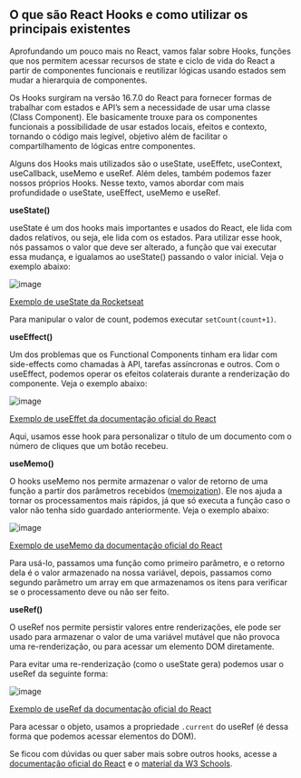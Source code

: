## O que são React Hooks e como utilizar os principais existentes
Aprofundando um pouco mais no React,  vamos falar sobre Hooks, funções que nos permitem acessar recursos de state e ciclo de vida do React a partir de componentes funcionais e reutilizar lógicas usando estados sem mudar a hierarquia de componentes. 

Os Hooks surgiram na versão 16.7.0 do React para fornecer formas de trabalhar com estados e API’s sem a necessidade de usar uma classe (Class Component). Ele basicamente trouxe para os componentes funcionais a possibilidade de usar estados locais, efeitos e contexto, tornando o código mais legível, objetivo além de  facilitar o compartilhamento de lógicas entre componentes. 

Alguns dos Hooks mais utilizados são o useState, useEffetc, useContext, useCallback, useMemo e useRef. Além deles, também podemos fazer nossos próprios Hooks. Nesse texto, vamos abordar com mais profundidade o useState, useEffect, useMemo e useRef.

**useState()**

useState é um dos hooks mais importantes e usados do React, ele lida com dados relativos, ou seja, ele lida com os estados. Para utilizar esse hook, nós passamos o valor que deve ser alterado, a função que vai executar essa mudança, e igualamos ao useState() passando o valor inicial. Veja o exemplo abaixo:

![image](https://user-images.githubusercontent.com/65983895/145650295-84871276-f91d-43ae-9a03-1fb893fd3543.png)

[Exemplo de useState da Rocketseat](https://blog.rocketseat.com.br/react-hooks/)

Para manipular o valor de count, podemos executar ``setCount(count+1)``. 

**useEffect()**

Um dos problemas que os Functional Components tinham era lidar com side-effects como chamadas à API, tarefas assíncronas e outros. Com o useEffect, podemos operar os efeitos colaterais durante a renderização do componente. Veja o exemplo abaixo:

![image](https://user-images.githubusercontent.com/65983895/145650355-f2172939-c76c-491c-861e-6c81275c710a.png)

[Exemplo de useEffet da documentação oficial do React](https://pt-br.reactjs.org/docs/hooks-effect.html) 

Aqui, usamos esse hook para personalizar o título de um documento com o número de cliques que um botão recebeu.

**useMemo()**

O hooks useMemo nos permite armazenar o valor de retorno de uma função a partir dos parâmetros recebidos ([memoization](https://en.wikipedia.org/wiki/Memoization)). Ele nos ajuda a tornar os processamentos mais rápidos, já que só executa a função caso o valor não tenha sido guardado anteriormente.  Veja o exemplo abaixo:

![image](https://user-images.githubusercontent.com/65983895/145650471-8bfc9725-1ef2-4e56-936b-3e15ed604997.png)

[Exemplo de useMemo da documentação oficial do React](https://pt-br.reactjs.org/docs/hooks-reference.html#usememo)

Para usá-lo, passamos uma função como primeiro parâmetro, e o retorno dela é o valor armazenado na nossa variável, depois, passamos como segundo parâmetro um array em que armazenamos os itens para verificar se o processamento deve ou não ser feito.

**useRef()**

O useRef nos permite persistir valores entre renderizações, ele pode ser usado para armazenar o valor de uma variável mutável que não provoca uma re-renderização, ou para acessar um elemento DOM diretamente. 

Para evitar uma re-renderização (como o useState gera) podemos usar o useRef da seguinte forma:

![image](https://user-images.githubusercontent.com/65983895/145650521-ce9b4f37-f151-4626-9521-9b102af5057e.png)

[Exemplo de useRef da documentação oficial do React](https://pt-br.reactjs.org/docs/hooks-reference.html#usememo)

Para acessar o objeto, usamos a propriedade ``.current`` do useRef (é dessa forma que podemos acessar elementos do DOM).

Se ficou com dúvidas ou quer saber mais sobre outros hooks, acesse a [documentação oficial do React](https://pt-br.reactjs.org/docs/hooks-reference.html#usememo) e o [material da W3 Schools](https://www.w3schools.com/react/react_hooks.asp).
